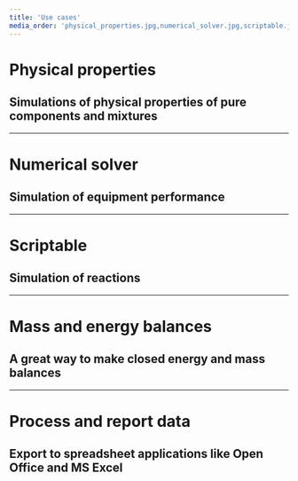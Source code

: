 ```yaml
---
title: 'Use cases'
media_order: 'physical_properties.jpg,numerical_solver.jpg,scriptable.jpg,mass_energy_balance.jpg'
---
```


# Physical properties
## Simulations of physical properties of pure components and mixtures
___
# Numerical solver
## Simulation of equipment performance
___
# Scriptable
## Simulation of reactions
___
# Mass and energy balances
## A great way to make closed energy and mass balances
___
# Process and report data
## Export to spreadsheet applications like Open Office and MS Excel